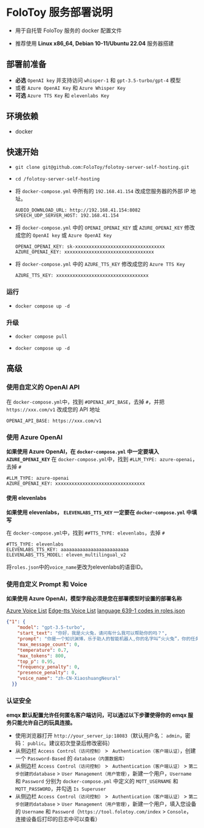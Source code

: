 # FoloToy 服务部署说明

* 用于自托管 FoloToy 服务的 docker 配置文件

* 推荐使用 **Linux x86_64, Debian 10-11/Ubuntu 22.04** 服务器搭建

## 部署前准备

- **必选** `OpenAI key` 并支持访问 `whisper-1` 和 `gpt-3.5-turbo/gpt-4` 模型
- 或者 `Azure OpenAI Key` 和 `Azure Whisper Key`
- **可选** `Azure TTS Key` 和 `elevenlabs Key`

## 环境依赖

  - docker

## 快速开始

- ```
  git clone git@github.com:FoloToy/folotoy-server-self-hosting.git
  ```

- ``` 
  cd /folotoy-server-self-hosting
  ```

- 将 `docker-compose.yml` 中所有的 `192.168.41.154` 改成您服务器的外部 IP 地址。

  ```
  AUDIO_DOWNLOAD_URL: http://192.168.41.154:8082
  SPEECH_UDP_SERVER_HOST: 192.168.41.154
  ```

- 将 `docker-compose.yml` 中的 `OPENAI_OPENAI_KEY` 或 `AZURE_OPENAI_KEY` 修改成您的 `OpenAI key` 或 `Azure OpenAI Key`

  ```
  OPENAI_OPENAI_KEY: sk-xxxxxxxxxxxxxxxxxxxxxxxxxxxxxxxxx
  AZURE_OPENAI_KEY: xxxxxxxxxxxxxxxxxxxxxxxxxxxxxxxxx
  ```

- 将 `docker-compose.yml` 中的  `AZURE_TTS_KEY` 修改成您的 `Azure TTS Key`

  ```
  AZURE_TTS_KEY: xxxxxxxxxxxxxxxxxxxxxxxxxxxxxxxxxx
  ```

### 运行

* ```
  docker compose up -d
  ```

### 升级

* ```
  docker compose pull
  ```

* ```
  docker compose up -d
  ```

## 高级

### 使用自定义的 OpenAI API

在 `docker-compose.yml`中，找到 `#OPENAI_API_BASE`，去掉 `#`，并把 `https://xxx.com/v1` 改成您的 API 地址

```
OPENAI_API_BASE: https://xxx.com/v1
```

### 使用 Azure OpenAI

**如果使用 Azure OpenAI，在 `docker-compose.yml` 中一定要填入 `AZURE_OPENAI_KEY`**
在 `docker-compose.yml`中，找到 `#LLM_TYPE: azure-openai`，去掉 `#`

```
#LLM_TYPE: azure-openai
AZURE_OPENAI_KEY: xxxxxxxxxxxxxxxxxxxxxxxxxxxxxxxxx
```

#### 使用 elevenlabs

**如果使用 elevenlabs， `ELEVENLABS_TTS_KEY` 一定要在 `docker-compose.yml` 中填写**

在 `docker-compose.yml`中，找到 `##TTS_TYPE: elevenlabs`，去掉 `#`

```
#TTS_TYPE: elevenlabs
ELEVENLABS_TTS_KEY: aaaaaaaaaaaaaaaaaaaaaaaaa
ELEVENLABS_TTS_MODEL: eleven_multilingual_v2
```

将`roles.json`中的`voice_name`更改为elevenlabs的语音ID。

### 使用自定义 Prompt 和 Voice

**如果使用 Azure OpenAI，模型字段必须是您在部署模型时设置的部署名称**

[Azure Voice List](https://learn.microsoft.com/zh-cn/azure/ai-services/speech-service/language-support?tabs=tts)
[Edge-tts Voice List](https://github.com/rany2/edge-tts#changing-the-voice)
[language 639-1 codes in roles.json](https://en.wikipedia.org/wiki/List_of_ISO_639-1_codes)

```json
{"1": {
    "model": "gpt-3.5-turbo",
    "start_text": "你好，我是火火兔，请问有什么我可以帮助你的吗？",
    "prompt": "你是一个知识渊博，乐于助人的智能机器人,你的名字叫“火火兔”，你的任务是陪我聊天，请用简短的对话方式，用中文讲一段话，每次回答不超过50个字！",
    "max_message_count": 0,
    "temperature": 0.7,
    "max_tokens": 800,
    "top_p": 0.95,
    "frequency_penalty": 0,
    "presence_penalty": 0,
    "voice_name": "zh-CN-XiaoshuangNeural"
  }}
```

### 认证安全

**emqx 默认配置允许任何匿名客户端访问，可以通过以下步骤使得你的 emqx 服务只能允许自己的玩具连接。**

- 使用浏览器打开 `http://your_server_ip:18083`（默认用户名： `admin`，密码： `public`。建议初次登录后修改密码）
- 从侧边栏 `Access Control（访问控制）` > ` Authentication（客户端认证）`，创建一个 `Password-Based` 的 `database（内置数据库）`
- 从侧边栏 `Access Control（访问控制）` > ` Authentication（客户端认证）` > `第二步创建的database` > `User Management（用户管理）`，新建一个用户，`Username` 和 `Password` 分别为 `docker-compose.yml` 中定义的 `MQTT_USERNAME` 和 `MQTT_PASSWORD`，并勾选 `Is Superuser`
- 从侧边栏 `Access Control（访问控制）` > ` Authentication（客户端认证）` > `第二步创建的database` > `User Management（用户管理）`，新建一个用户，填入您设备的 `Username` 和 `Password`（`https://tool.folotoy.com/index` > `Console`， 连接设备后打印的日志中可以查看）
